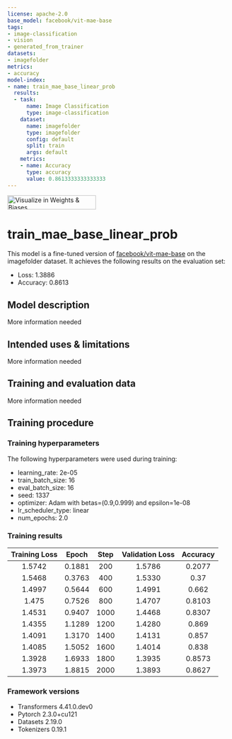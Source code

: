 ```yaml
---
license: apache-2.0
base_model: facebook/vit-mae-base
tags:
- image-classification
- vision
- generated_from_trainer
datasets:
- imagefolder
metrics:
- accuracy
model-index:
- name: train_mae_base_linear_prob
  results:
  - task:
      name: Image Classification
      type: image-classification
    dataset:
      name: imagefolder
      type: imagefolder
      config: default
      split: train
      args: default
    metrics:
    - name: Accuracy
      type: accuracy
      value: 0.8613333333333333
---
```


<!-- This model card has been generated automatically according to the information the Trainer had access to. You
should probably proofread and complete it, then remove this comment. -->

[<img src="https://raw.githubusercontent.com/wandb/assets/main/wandb-github-badge-28.svg" alt="Visualize in Weights & Biases" width="200" height="32"/>](https://wandb.ai/ermuzzz2001/huggingface/runs/4d47bt0v)
# train_mae_base_linear_prob

This model is a fine-tuned version of [facebook/vit-mae-base](https://huggingface.co/facebook/vit-mae-base) on the imagefolder dataset.
It achieves the following results on the evaluation set:
- Loss: 1.3886
- Accuracy: 0.8613

## Model description

More information needed

## Intended uses & limitations

More information needed

## Training and evaluation data

More information needed

## Training procedure

### Training hyperparameters

The following hyperparameters were used during training:
- learning_rate: 2e-05
- train_batch_size: 16
- eval_batch_size: 16
- seed: 1337
- optimizer: Adam with betas=(0.9,0.999) and epsilon=1e-08
- lr_scheduler_type: linear
- num_epochs: 2.0

### Training results

| Training Loss | Epoch  | Step | Validation Loss | Accuracy |
|:-------------:|:------:|:----:|:---------------:|:--------:|
| 1.5742        | 0.1881 | 200  | 1.5786          | 0.2077   |
| 1.5468        | 0.3763 | 400  | 1.5330          | 0.37     |
| 1.4997        | 0.5644 | 600  | 1.4991          | 0.662    |
| 1.475         | 0.7526 | 800  | 1.4707          | 0.8103   |
| 1.4531        | 0.9407 | 1000 | 1.4468          | 0.8307   |
| 1.4355        | 1.1289 | 1200 | 1.4280          | 0.869    |
| 1.4091        | 1.3170 | 1400 | 1.4131          | 0.857    |
| 1.4085        | 1.5052 | 1600 | 1.4014          | 0.838    |
| 1.3928        | 1.6933 | 1800 | 1.3935          | 0.8573   |
| 1.3973        | 1.8815 | 2000 | 1.3893          | 0.8627   |


### Framework versions

- Transformers 4.41.0.dev0
- Pytorch 2.3.0+cu121
- Datasets 2.19.0
- Tokenizers 0.19.1
